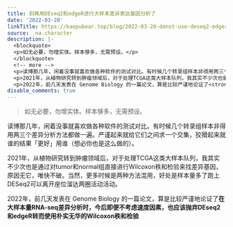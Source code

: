 ```yaml
---
title: 别再用DEseq2和edgeR进行大样本差异表达基因分析了
date: '2022-03-20'
linkTitle: https://kaopubear.top/blog/2022-03-20-donot-use-deseq2-edger-in-human-population-samples/
source: .na.character
description: |-
  <blockquote>
  <p>如无必要，勿增实体。样本够多，无需预设。</p>
  </blockquote>
  <!-- more -->
  <p>读博那几年，闲着没事就喜欢做各种软件的测试对比。有时候几个转录组样本非得用两三个差异分析方法都做一遍。严谨起来就给它们之间求一个交集，狡猾起来就谁的结果「更好」用谁（想必你也是这么做的）。</p>
  <p>2021年，从植物研究转到肿瘤领域后，对于处理TCGA这类大样本队列，我其实不少次也是通过对tumor和normal组直接进行Wilcoxon秩和检验来找差异基因，原因无它，唯快不破。当然，更多时候是两种方法混用，好处是样本量多了跑上DESeq2可以离开座位溜达两圈活动活动。</p>
  <p>2022年，前几天发表在 Genome Biology 的一篇论文，算是比较严谨地论证了<strong>在大样本量RNA-seq差异分析时，今后即便不考虑速度因素，也应该抛弃DEseq2和edgeR转而使用朴实无华的Wilcoxon秩和检验</ ...
disable_comments: true
---
```

<blockquote>
<p>如无必要，勿增实体。样本够多，无需预设。</p>
</blockquote>
<!-- more -->
<p>读博那几年，闲着没事就喜欢做各种软件的测试对比。有时候几个转录组样本非得用两三个差异分析方法都做一遍。严谨起来就给它们之间求一个交集，狡猾起来就谁的结果「更好」用谁（想必你也是这么做的）。</p>
<p>2021年，从植物研究转到肿瘤领域后，对于处理TCGA这类大样本队列，我其实不少次也是通过对tumor和normal组直接进行Wilcoxon秩和检验来找差异基因，原因无它，唯快不破。当然，更多时候是两种方法混用，好处是样本量多了跑上DESeq2可以离开座位溜达两圈活动活动。</p>
<p>2022年，前几天发表在 Genome Biology 的一篇论文，算是比较严谨地论证了<strong>在大样本量RNA-seq差异分析时，今后即便不考虑速度因素，也应该抛弃DEseq2和edgeR转而使用朴实无华的Wilcoxon秩和检验</ ...